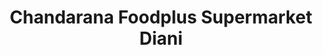 ---
title: "Chandarana Foodplus Supermarket Diani"
url: /diani-beach-ukunda/chandarana-foodplus-supermarket-diani/
shop: supermarket
---